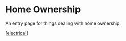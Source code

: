 # Home Ownership
An entry page for things dealing with home ownership.

[[electrical]]

[//begin]: # "Autogenerated link references for markdown compatibility"
[electrical]: electrical.md "Electrical System in the Home"
[//end]: # "Autogenerated link references"